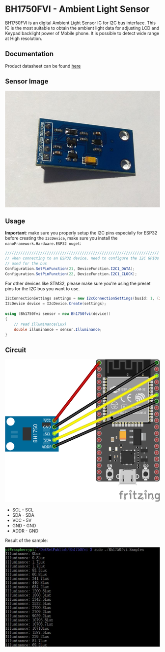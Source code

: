 # BH1750FVI - Ambient Light Sensor

BH1750FVI is an digital Ambient Light Sensor IC for I2C bus interface. This IC is the most suitable to obtain the ambient light data for adjusting LCD and Keypad backlight power of Mobile phone. It is possible to detect wide range at High resolution.

## Documentation

Product datasheet can be found [here](https://cdn.datasheetspdf.com/pdf-down/B/H/1/BH1750FVI_Rohm.pdf)

## Sensor Image

![sensor](https://raw.githubusercontent.com/nanoframework/nanoFramework.IoT.Device/develop/devices/Bh1750fvi/sensor.jpg)

## Usage

**Important**: make sure you properly setup the I2C pins especially for ESP32 before creating the `I2cDevice`, make sure you install the `nanoFramework.Hardware.ESP32 nuget`:

```csharp
//////////////////////////////////////////////////////////////////////
// when connecting to an ESP32 device, need to configure the I2C GPIOs
// used for the bus
Configuration.SetPinFunction(21, DeviceFunction.I2C1_DATA);
Configuration.SetPinFunction(22, DeviceFunction.I2C1_CLOCK);
```

For other devices like STM32, please make sure you're using the preset pins for the I2C bus you want to use.

```csharp
I2cConnectionSettings settings = new I2cConnectionSettings(busId: 1, (int)I2cAddress.AddPinLow);
I2cDevice device = I2cDevice.Create(settings);

using (Bh1750fvi sensor = new Bh1750fvi(device))
{
    // read illuminance(Lux)
    double illuminance = sensor.Illuminance;
}

```

## Circuit

![circuit](https://raw.githubusercontent.com/nanoframework/nanoFramework.IoT.Device/develop/devices/Bh1750fvi/BH1750FVI_Circuit_bb.png)

* SCL - SCL
* SDA - SDA
* VCC - 5V
* GND - GND
* ADDR - GND

Result of the sample:

![running result](https://raw.githubusercontent.com/nanoframework/nanoFramework.IoT.Device/develop/devices/Bh1750fvi/RunningResult.jpg)
